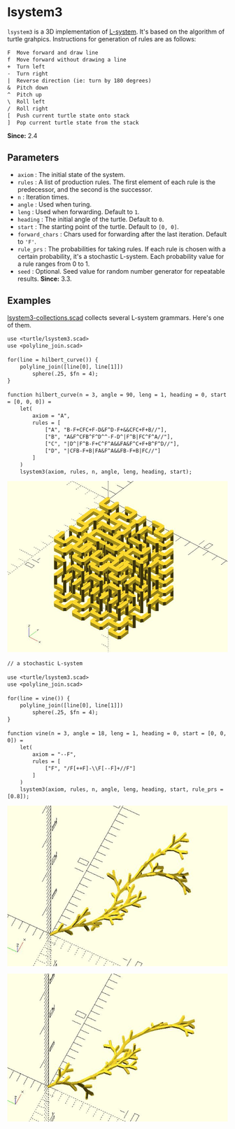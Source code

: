 # lsystem3

`lsystem3` is a 3D implementation of [L-system](https://en.wikipedia.org/wiki/L-system). It's based on the algorithm of turtle grahpics. Instructions for generation of rules are as follows:

	F  Move forward and draw line
	f  Move forward without drawing a line
	+  Turn left
	-  Turn right
	|  Reverse direction (ie: turn by 180 degrees)
	&  Pitch down
	^  Pitch up
	\  Roll left
	/  Roll right       
	[  Push current turtle state onto stack
	]  Pop current turtle state from the stack

**Since:** 2.4

## Parameters

- `axiom` : The initial state of the system.
- `rules` : A list of production rules. The first element of each rule is the predecessor, and the second is the successor.
- `n` : Iteration times.
- `angle` : Used when turing.
- `leng` : Used when forwarding. Default to `1`.
- `heading` : The initial angle of the turtle. Default to `0`.
- `start` : The starting point of the turtle. Default to `[0, 0]`.
- `forward_chars` : Chars used for forwarding after the last iteration. Default to `'F'`. 
- `rule_prs` : The probabilities for taking rules. If each rule is chosen with a certain probability, it's a stochastic L-system. Each probability value for a rule ranges from 0 to 1.
- `seed` : Optional. Seed value for random number generator for repeatable results. **Since:** 3.3.

## Examples

[lsystem3-collections.scad](https://github.com/JustinSDK/dotSCAD/blob/master/examples/turtle/lsystem3_collection.scad) collects several L-system grammars. Here's one of them.

	use <turtle/lsystem3.scad>
	use <polyline_join.scad>

	for(line = hilbert_curve()) {
		polyline_join([line[0], line[1]])
		    sphere(.25, $fn = 4);
	}  

	function hilbert_curve(n = 3, angle = 90, leng = 1, heading = 0, start = [0, 0, 0]) = 
		let(
			axiom = "A",
			rules = [
				["A", "B-F+CFC+F-D&F^D-F+&&CFC+F+B//"],
				["B", "A&F^CFB^F^D^^-F-D^|F^B|FC^F^A//"],
				["C", "|D^|F^B-F+C^F^A&&FA&F^C+F+B^F^D//"],
				["D", "|CFB-F+B|FA&F^A&&FB-F+B|FC//"]
			]
		)
		lsystem3(axiom, rules, n, angle, leng, heading, start);  

![lsystem3](images/lib3x-lsystem3-1.JPG)

    // a stochastic L-system

	use <turtle/lsystem3.scad>
	use <polyline_join.scad>

	for(line = vine()) {
		polyline_join([line[0], line[1]])
		    sphere(.25, $fn = 4);
	}  

	function vine(n = 3, angle = 18, leng = 1, heading = 0, start = [0, 0, 0]) = 
		let(
			axiom = "--F",
			rules = [
				["F", "/F[++F]-\\F[--F]+//F"]
			]
		)
		lsystem3(axiom, rules, n, angle, leng, heading, start, rule_prs = [0.8]);  

![lsystem3](images/lib3x-lsystem3-2.JPG)

![lsystem3](images/lib3x-lsystem3-3.JPG)